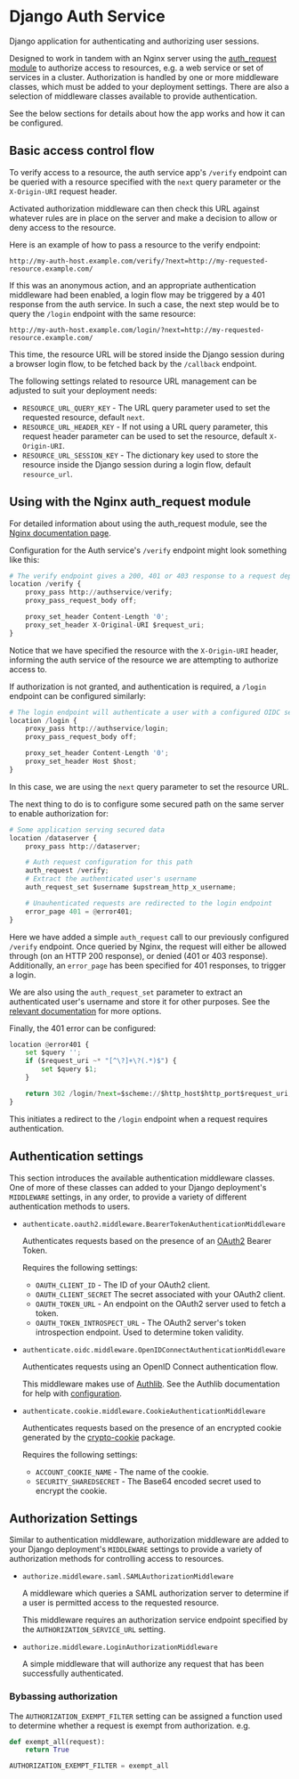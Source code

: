 # Django Auth Service

Django application for authenticating and authorizing user sessions.

Designed to work in tandem with an Nginx server using the [auth_request module](http://nginx.org/en/docs/http/ngx_http_auth_request_module.html)
to authorize access to resources, e.g. a web service or set of services in a cluster.
Authorization is handled by one or more middleware classes, which must be added to your deployment settings.
There are also a selection of middleware classes available to provide authentication.

See the below sections for details about how the app works and how it can be configured.

## Basic access control flow

To verify access to a resource, the auth service app's `/verify` endpoint can be queried with a resource specified
with the `next` query parameter or the `X-Origin-URI` request header.

Activated authorization middleware can then check this URL against whatever rules are in place on the server and
make a decision to allow or deny access to the resource.

Here is an example of how to pass a resource to the verify endpoint:

```
http://my-auth-host.example.com/verify/?next=http://my-requested-resource.example.com/
```

If this was an anonymous action, and an appropriate authentication middleware had been enabled, a login flow
may be triggered by a 401 response from the auth service. In such a case, the next step would be to query the `/login`
endpoint with the same resource:

```
http://my-auth-host.example.com/login/?next=http://my-requested-resource.example.com/
```

This time, the resource URL will be stored inside the Django session during a browser login flow, to be fetched
back by the `/callback` endpoint.

The following settings related to resource URL management can be adjusted to suit your deployment needs:

- `RESOURCE_URL_QUERY_KEY` - The URL query parameter used to set the requested resource, default `next`.
- `RESOURCE_URL_HEADER_KEY` - If not using a URL query parameter, this request header parameter can be used to set the resource, default `X-Origin-URI`.
- `RESOURCE_URL_SESSION_KEY` - The dictionary key used to store the resource inside the Django session during a login flow, default `resource_url`.

## Using with the Nginx auth_request module

For detailed information about using the auth_request module, see the [Nginx documentation page](http://nginx.org/en/docs/http/ngx_http_auth_request_module.html).

Configuration for the Auth service's `/verify` endpoint might look something like this:

```python
# The verify endpoint gives a 200, 401 or 403 response to a request depending on authorization
location /verify {
    proxy_pass http://authservice/verify;
    proxy_pass_request_body off;

    proxy_set_header Content-Length '0';
    proxy_set_header X-Original-URI $request_uri;
}
```

Notice that we have specified the resource with the `X-Origin-URI` header, informing the auth service of the resource we are attempting to authorize access to.

If authorization is not granted, and authentication is required, a `/login` endpoint can be configured similarly:

```python
# The login endpoint will authenticate a user with a configured OIDC server
location /login {
    proxy_pass http://authservice/login;
    proxy_pass_request_body off;

    proxy_set_header Content-Length '0';
    proxy_set_header Host $host;
}
```

In this case, we are using the `next` query parameter to set the resource URL.

The next thing to do is to configure some secured path on the same server to enable authorization for:

```python
# Some application serving secured data
location /dataserver {
    proxy_pass http://dataserver;

    # Auth request configuration for this path
    auth_request /verify;
    # Extract the authenticated user's username
    auth_request_set $username $upstream_http_x_username;

    # Unauhenticated requests are redirected to the login endpoint
    error_page 401 = @error401;
}
```

Here we have added a simple `auth_request` call to our previously configured `/verify` endpoint. Once queried by Nginx, the request will either be allowed through (on an HTTP 200 response), or denied (401 or 403 response). Additionally, an `error_page` has been specified for 401 responses, to trigger a login.

We are also using the `auth_request_set` parameter to extract an authenticated user's username and store it for other purposes. See the [relevant documentation](http://nginx.org/en/docs/http/ngx_http_auth_request_module.html) for more options.

Finally, the 401 error can be configured:

```python
location @error401 {
    set $query '';
    if ($request_uri ~* "[^\?]+\?(.*)$") {
        set $query $1;
    }

    return 302 /login/?next=$scheme://$http_host$http_port$request_uri;
}
```

This initiates a redirect to the `/login` endpoint when a request requires authentication.

## Authentication settings

This section introduces the available authentication middleware classes. One of more of these classes can added to your Django deployment's `MIDDLEWARE`
settings, in any order, to provide a variety of different authentication methods to users.

- `authenticate.oauth2.middleware.BearerTokenAuthenticationMiddleware`

  Authenticates requests based on the presence of an [OAuth2](https://oauth.net/2/) Bearer Token.

  Requires the following settings:

  - `OAUTH_CLIENT_ID` - The ID of your OAuth2 client.
  - `OAUTH_CLIENT_SECRET` The secret associated with your OAuth2 client.
  - `OAUTH_TOKEN_URL` - An endpoint on the OAuth2 server used to fetch a token.
  - `OAUTH_TOKEN_INTROSPECT_URL` - The OAuth2 server's token introspection endpoint. Used to determine token validity.

- `authenticate.oidc.middleware.OpenIDConnectAuthenticationMiddleware`

  Authenticates requests using an OpenID Connect authentication flow.

  This middleware makes use of [Authlib](https://pypi.org/project/Authlib/). See the Authlib documentation for help with [configuration](https://docs.authlib.org/en/latest/client/django.html#configuration).

- `authenticate.cookie.middleware.CookieAuthenticationMiddleware`

  Authenticates requests based on the presence of an encrypted cookie generated by the [crypto-cookie](https://pypi.org/project/crypto-cookie/) package.

  Requires the following settings:

  - `ACCOUNT_COOKIE_NAME` - The name of the cookie.
  - `SECURITY_SHAREDSECRET` - The Base64 encoded secret used to encrypt the cookie.

## Authorization Settings

Similar to authentication middleware, authorization middleware are added to your Django deployment's `MIDDLEWARE` settings
to provide a variety of authorization methods for controlling access to resources.

- `authorize.middleware.saml.SAMLAuthorizationMiddleware`

  A middleware which queries a SAML authorization server to determine if a user is permitted access to the requested resource.

  This middleware requires an authorization service endpoint specified by the `AUTHORIZATION_SERVICE_URL` setting.

- `authorize.middleware.LoginAuthorizationMiddleware`

  A simple middleware that will authorize any request that has been successfully authenticated.

### Bybassing authorization

The `AUTHORIZATION_EXEMPT_FILTER` setting can be assigned a function used to determine whether a request is exempt from authorization. e.g.

  ```python
  def exempt_all(request):
      return True

  AUTHORIZATION_EXEMPT_FILTER = exempt_all
  ```
